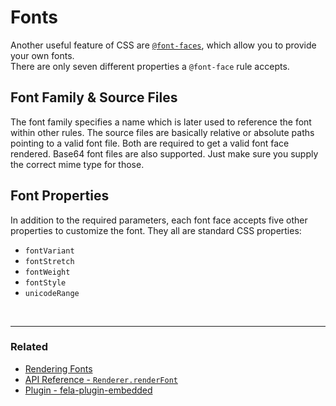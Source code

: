 # Fonts

Another useful feature of CSS are [`@font-faces`](https://developer.mozilla.org/de/docs/Web/CSS/@font-face), which allow you to provide your own fonts.<br>
There are only seven different properties a `@font-face` rule accepts.

## Font Family & Source Files
The font family specifies a name which is later used to reference the font within other rules. The source files are basically relative or absolute paths pointing to a valid font file. Both are required to get a valid font face rendered.
Base64 font files are also supported. Just make sure you supply the correct mime type for those.

## Font Properties
In addition to the required parameters, each font face accepts five other properties to customize the font. They all are standard CSS properties:

* `fontVariant`
* `fontStretch`
* `fontWeight`
* `fontStyle`
* `unicodeRange`

<br>

---

### Related
* [Rendering Fonts](Renderer.md#renderfont)
* [API Reference - `Renderer.renderFont` ](../api/fela/Renderer.md#renderfontfontfamily-files-properties)
* [Plugin - fela-plugin-embedded](https://github.com/robinweser/fela/tree/master/packages/fela-plugin-embedded)

